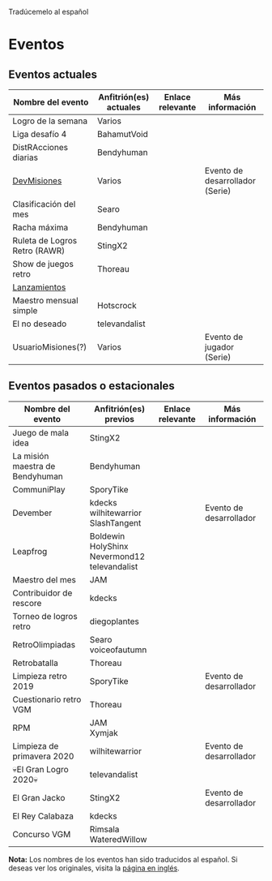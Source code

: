 Tradúcemelo al español

# Eventos

## Eventos actuales

| Nombre del evento                      | Anfitrión(es) actuales | Enlace relevante | Más información          |
|----------------------------------------| ---------------------- | ---------------- | ------------------------- |
| Logro de la semana                     | Varios                 |                  |                           |
| Liga desafío 4                         | BahamutVoid            |                  |                           |
| DistRAcciones diarias                  | Bendyhuman
| [DevMisiones](/general/devquests.html) | Varios                 |                  | Evento de desarrollador (Serie) |
| Clasificación del mes                  | Searo                  |                  |                           |
| Racha máxima                           | Bendyhuman            |                  |                           |
| Ruleta de Logros Retro (RAWR)          | StingX2                |                  |                           |
| Show de juegos retro                   | Thoreau                |                  |                           |
| [Lanzamientos](/general/rollouts.html) |                        |                  |
| Maestro mensual simple                 | Hotscrock              |                  |                           |
| El no deseado                          | televandalist          |                  |                           |
| UsuarioMisiones(?)                     | Varios                 |                  | Evento de jugador (Serie) |

## Eventos pasados o estacionales

| Nombre del evento               | Anfitrión(es) previos                                  | Enlace relevante | Más información |
|---------------------------------| ----------------------------------------------------- | ---------------- | --------------- |
| Juego de mala idea              | StingX2                                               |                  |                 |
| La misión maestra de Bendyhuman | Bendyhuman                                            |                  |                 |
| CommuniPlay                     | SporyTike                                             |                  |                 |
| Devember                        | kdecks<br>wilhitewarrior<br>SlashTangent              |                  | Evento de desarrollador |
| Leapfrog                        | Boldewin<br>HolyShinx<br>Nevermond12<br>televandalist |                  |                 |
| Maestro del mes                 | JAM                                                   |                  |                 |
| Contribuidor de rescore         | kdecks                                                |                  |                 |
| Torneo de logros retro          | diegoplantes                                          |                  |                 |
| RetroOlimpiadas                 | Searo<br>voiceofautumn                                |                  |                 |
| Retrobatalla                    | Thoreau                                               |                  |                 |
| Limpieza retro 2019             | SporyTike                                             |                  | Evento de desarrollador |
| Cuestionario retro VGM          | Thoreau                                               |               |                 |
| RPM                             | JAM<br>Xymjak                                         |               |                 |
| Limpieza de primavera 2020      | wilhitewarrior                                             |                  | Evento de desarrollador |
| 💀El Gran Logro 2020💀          | televandalist                                         |                  |                 |
| El Gran Jacko                   | StingX2                                               |                  | Evento de desarrollador |
| El Rey Calabaza                 | kdecks                                                |                  |                 |
| Concurso VGM                    | Rimsala<br>WateredWillow                              |                  |                 |

**Nota:** Los nombres de los eventos han sido traducidos al español. Si deseas ver los originales, visita la [página en inglés](/general/events).
